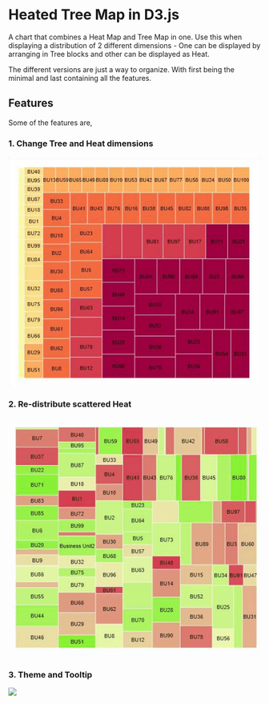 # Heated Tree Map in D3.js

A chart that combines a Heat Map and Tree Map in one. Use this when displaying a distribution of 2 different dimensions - One can be displayed by arranging in Tree blocks and other can be displayed as Heat.

The different versions are just a way to organize. With first being the minimal and last containing all the features.

## Features

Some of the features are,

### 1. Change Tree and Heat dimensions

![](/images/chart-2.gif)


### 2. Re-distribute scattered Heat

![](/images/chart-3.gif)


### 3. Theme and Tooltip

![](/images/charts-1.gif)

